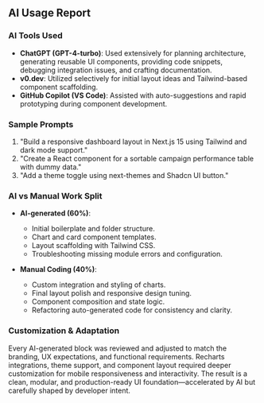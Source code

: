 ## AI Usage Report

### AI Tools Used
- **ChatGPT (GPT-4-turbo)**: Used extensively for planning architecture, generating reusable UI components, providing code snippets, debugging integration issues, and crafting documentation.
- **v0.dev**: Utilized selectively for initial layout ideas and Tailwind-based component scaffolding.
- **GitHub Copilot (VS Code)**: Assisted with auto-suggestions and rapid prototyping during component development.

### Sample Prompts
1. "Build a responsive dashboard layout in Next.js 15 using Tailwind and dark mode support."
2. "Create a React component for a sortable campaign performance table with dummy data."
3. "Add a theme toggle using next-themes and Shadcn UI button."

### AI vs Manual Work Split
- **AI-generated (60%)**:
  - Initial boilerplate and folder structure.
  - Chart and card component templates.
  - Layout scaffolding with Tailwind CSS.
  - Troubleshooting missing module errors and configuration.

- **Manual Coding (40%)**:
  - Custom integration and styling of charts.
  - Final layout polish and responsive design tuning.
  - Component composition and state logic.
  - Refactoring auto-generated code for consistency and clarity.

### Customization & Adaptation
Every AI-generated block was reviewed and adjusted to match the branding, UX expectations, and functional requirements. Recharts integrations, theme support, and component layout required deeper customization for mobile responsiveness and interactivity. The result is a clean, modular, and production-ready UI foundation—accelerated by AI but carefully shaped by developer intent.